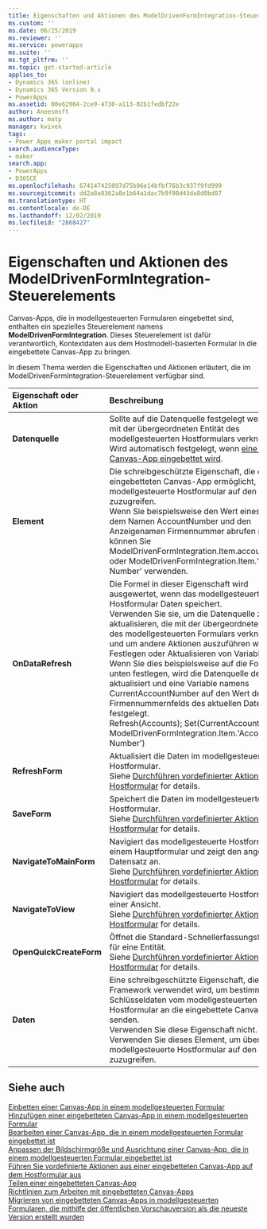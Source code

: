 ```yaml
---
title: Eigenschaften und Aktionen des ModelDrivenFormIntegration-Steuerelements | MicrosoftDocs
ms.custom: ''
ms.date: 06/25/2019
ms.reviewer: ''
ms.service: powerapps
ms.suite: ''
ms.tgt_pltfrm: ''
ms.topic: get-started-article
applies_to:
- Dynamics 365 (online)
- Dynamics 365 Version 9.x
- PowerApps
ms.assetid: 00e62904-2ce9-4730-a113-02b1fedbf22e
author: Aneesmsft
ms.author: matp
manager: kvivek
tags:
- Power Apps maker portal impact
search.audienceType:
- maker
search.app:
- PowerApps
- D365CE
ms.openlocfilehash: 674147425097d75b96e14bfbf76b3c937f9fd999
ms.sourcegitcommit: dd2a8a0362a8e1b64a1dac7b9f98d43da8d0bd87
ms.translationtype: HT
ms.contentlocale: de-DE
ms.lasthandoff: 12/02/2019
ms.locfileid: "2868427"
---
```

# <a name="modeldrivenformintegration-control-properties-and-actions"></a>Eigenschaften und Aktionen des ModelDrivenFormIntegration-Steuerelements
Canvas-Apps, die in modellgesteuerten Formularen eingebettet sind, enthalten ein spezielles Steuerelement namens **ModelDrivenFormIntegration**. Dieses Steuerelement ist dafür verantwortlich, Kontextdaten aus dem Hostmodell-basierten Formular in die eingebettete Canvas-App zu bringen.  

In diesem Thema werden die Eigenschaften und Aktionen erläutert, die im ModelDrivenFormIntegration-Steuerelement verfügbar sind.

| Eigenschaft oder Aktion | Beschreibung |
|:--------------|:-------------------------|
|**Datenquelle** | Sollte auf die Datenquelle festgelegt werden, die mit der übergeordneten Entität des modellgesteuerten Hostformulars verknüpft ist. <br />Wird automatisch festgelegt, wenn [eine neue Canvas-App eingebettet wird](embedded-canvas-app-add-classic-designer.md). |
|**Element** | Die schreibgeschützte Eigenschaft, die es der eingebetteten Canvas-App ermöglicht, über das modellgesteuerte Hostformular auf den Datensatz zuzugreifen. <br />Wenn Sie beispielsweise den Wert eines Felds mit dem Namen AccountNumber und den Anzeigenamen Firmennummer abrufen möchten, können Sie ModelDrivenFormIntegration.Item.accountnumber oder ModelDrivenFormIntegration.Item.'Account Number' verwenden. |
|**OnDataRefresh** | Die Formel in dieser Eigenschaft wird ausgewertet, wenn das modellgesteuerte Hostformular Daten speichert. <br />Verwenden Sie sie, um die Datenquelle zu aktualisieren, die mit der übergeordneten Entität des modellgesteuerten Formulars verknüpft ist, und um andere Aktionen auszuführen wie das Festlegen oder Aktualisieren von Variablen. <br /> Wenn Sie dies beispielsweise auf die Formel unten festlegen, wird die Datenquelle der Firma aktualisiert und eine Variable namens CurrentAccountNumber auf den Wert des Firmennummernfelds des aktuellen Datensatzes festgelegt. <br /> Refresh(Accounts); Set(CurrentAccountNumber, ModelDrivenFormIntegration.Item.'Account Number') |
|**RefreshForm** | Aktualisiert die Daten im modellgesteuerten Hostformular. <br />Siehe [Durchführen vordefinierter Aktionen im Hostformular](embedded-canvas-app-actions.md#refreshformshowprompt) for details. |
|**SaveForm** | Speichert die Daten im modellgesteuerten Hostformular. <br />Siehe [Durchführen vordefinierter Aktionen im Hostformular](embedded-canvas-app-actions.md#saveform) for details.  |
|**NavigateToMainForm** | Navigiert das modellgesteuerte Hostformular zu einem Hauptformular und zeigt den angegebenen Datensatz an. <br />Siehe [Durchführen vordefinierter Aktionen im Hostformular](embedded-canvas-app-actions.md#navigatetomainformentityname-mainformname-recordid) for details. |
|**NavigateToView** | Navigiert das modellgesteuerte Hostformular zu einer Ansicht. <br />Siehe [Durchführen vordefinierter Aktionen im Hostformular](embedded-canvas-app-actions.md#navigatetoviewentityname-viewname) for details.  |
|**OpenQuickCreateForm** | Öffnet die Standard-Schnellerfassungsformular für eine Entität.  <br />Siehe [Durchführen vordefinierter Aktionen im Hostformular](embedded-canvas-app-actions.md#openquickcreateformentityname) for details.  |
|**Daten** | Eine schreibgeschützte Eigenschaft, die vom Framework verwendet wird, um bestimmte Schlüsseldaten vom modellgesteuerten Hostformular an die eingebettete Canvas-App zu senden.  <br /> Verwenden Sie diese Eigenschaft nicht. Verwenden Sie dieses Element, um über das modellgesteuerte Hostformular auf den Datensatz zuzugreifen.  |

## <a name="see-also"></a>Siehe auch
[Einbetten einer Canvas-App in einem modellgesteuerten Formular](embed-canvas-app-in-form.md) <br />
[Hinzufügen einer eingebetteten Canvas-App in einem modellgesteuerten Formular](embedded-canvas-app-add-classic-designer.md) <br />
[Bearbeiten einer Canvas-App, die in einem modellgesteuerten Formular eingebettet ist](embedded-canvas-app-edit-classic-designer.md) <br />
[Anpassen der Bildschirmgröße und Ausrichtung einer Canvas-App, die in einem modellgesteuerten Formular eingebettet ist](embedded-canvas-app-customize-screen.md) <br />
[Führen Sie vordefinierte Aktionen aus einer eingebetteten Canvas-App auf dem Hostformular aus](embedded-canvas-app-actions.md) <br />
[Teilen einer eingebetteten Canvas-App](share-embedded-canvas-app.md) <br />
[Richtlinien zum Arbeiten mit eingebetteten Canvas-Apps](embedded-canvas-app-guidelines.md) <br />
[Migrieren von eingebetteten Canvas-Apps in modellgesteuerten Formularen, die mithilfe der öffentlichen Vorschauversion als die neueste Version erstellt wurden](embedded-canvas-app-migrate-from-preview.md) <br />

